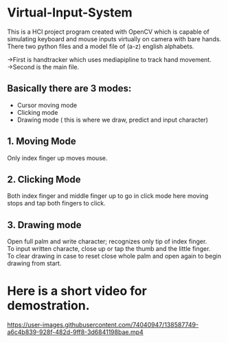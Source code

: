 # Virtual-Input-System
This is a HCI project program created with OpenCV which is capable of simulating keyboard and mouse inputs virtually on camera with bare hands.\
There two python files and a model file of (a-z) english alphabets.

->First is handtracker which uses mediapipline to track hand movement.\
->Second is the main file.

## Basically there are 3 modes:
* Cursor moving mode
* Clicking mode
* Drawing mode ( this is where we draw, predict and input character)

## 1. Moving Mode
  Only index finger up moves mouse.
## 2. Clicking Mode
  Both index finger and middle finger up to go in click mode here moving stops and tap both fingers to click.
## 3. Drawing mode
  Open full palm and write character; recognizes only tip of index finger.\
  To input written characte, close up or tap the thumb and the little  finger.\
  To clear drawing in case to reset close whole palm and open again to begin drawing from start.
  
  # Here is a short video for demostration.
  



https://user-images.githubusercontent.com/74040947/138587749-a6c4b839-928f-482d-9ff8-3d6841198bae.mp4


